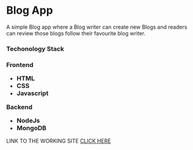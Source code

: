 
<h1>Blog App</h1>

A simple Blog app where a Blog writer can create new Blogs and readers can review those blogs follow their favourite blog writer.
<h3>Techonology Stack </h3>
  <h3><p><strong>Frontend</strong></p>
  <ul>
    <li>HTML</li>
    <li>CSS</li>
    <li>Javascript</li>
  </ul>
  <p><strong>Backend</strong></p>
  <ul>
    <li>NodeJs</li>
    <li>MongoDB</li>
  </ul>
</h3>



LINK TO THE WORKING SITE
<a href="http://daily-blogs2.herokuapp.com/">CLICK HERE</a>
